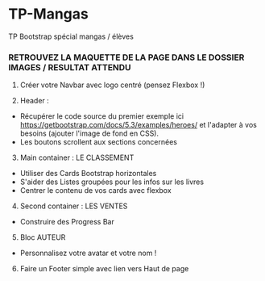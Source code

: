 # TP-Mangas
TP Bootstrap spécial mangas / élèves

### RETROUVEZ LA MAQUETTE DE LA PAGE DANS LE DOSSIER IMAGES / RESULTAT ATTENDU

1. Créer votre Navbar avec logo centré (pensez Flexbox !)

2. Header : 
 - Récupérer le code source du premier exemple ici https://getbootstrap.com/docs/5.3/examples/heroes/ et l'adapter à vos besoins (ajouter l'image de fond en CSS).
 - Les boutons scrollent aux sections concernées
  
3. Main container : LE CLASSEMENT
 - Utiliser des Cards Bootstrap horizontales   
 - S'aider des Listes groupées pour les infos sur les livres
 - Centrer le contenu de vos cards avec flexbox

4. Second container : LES VENTES
 - Construire des Progress Bar
  
5. Bloc AUTEUR
 - Personnalisez votre avatar et votre nom !

6. Faire un Footer simple avec lien vers Haut de page
